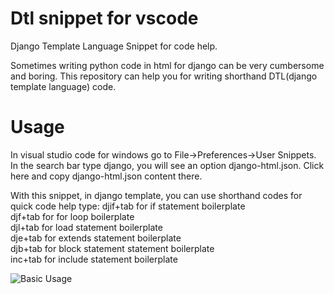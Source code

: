 # Dtl snippet for vscode
Django Template Language Snippet for code help.

Sometimes writing python code in html for django can be very cumbersome and boring. This repository can help you for writing shorthand DTL(django template language) code.
# Usage

In visual studio code for windows go to File->Preferences->User Snippets. In the search bar type django, you will see an option django-html.json. Click here and copy django-html.json content there.

With this snippet, in django template, you can use shorthand codes for quick code help 
type:
    djif+tab for if statement boilerplate<br>
    djf+tab for for loop boilerplate<br>
    djl+tab for load statement boilerplate<br>
    dje+tab for extends statement boilerplate<br>
    djb+tab for block statement statement boilerplate<br>
    inc+tab for include statement boilerplate<br>
    
 ![Basic Usage](https://user-images.githubusercontent.com/62484394/143801118-0a0e231c-8921-4329-8281-a2becf1c820c.gif)
    
